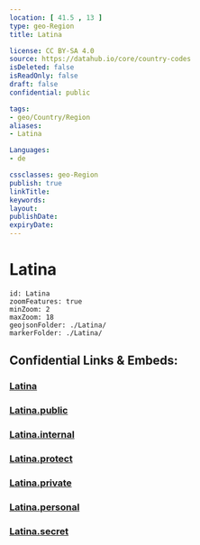 ```yaml
---
location: [ 41.5 , 13 ] 
type: geo-Region
title: Latina

license: CC BY-SA 4.0
source: https://datahub.io/core/country-codes
isDeleted: false
isReadOnly: false
draft: false
confidential: public

tags:
- geo/Country/Region
aliases:
- Latina

Languages:
- de

cssclasses: geo-Region
publish: true
linkTitle: 
keywords: 
layout: 
publishDate: 
expiryDate: 
---
```


# Latina

```leaflet
id: Latina
zoomFeatures: true 
minZoom: 2 
maxZoom: 18
geojsonFolder: ./Latina/
markerFolder: ./Latina/
```


## Confidential Links & Embeds: 

### [Latina](/_Standards/Earth/Continent/Europe/Europe~South/Italy/regions~Italy/Lazio/Latina.md) 

### [Latina.public](/_public/Earth/Continent/Europe/Europe~South/Italy/regions~Italy/Lazio/Latina.public.md) 

### [Latina.internal](/_internal/Earth/Continent/Europe/Europe~South/Italy/regions~Italy/Lazio/Latina.internal.md) 

### [Latina.protect](/_protect/Earth/Continent/Europe/Europe~South/Italy/regions~Italy/Lazio/Latina.protect.md) 

### [Latina.private](/_private/Earth/Continent/Europe/Europe~South/Italy/regions~Italy/Lazio/Latina.private.md) 

### [Latina.personal](/_personal/Earth/Continent/Europe/Europe~South/Italy/regions~Italy/Lazio/Latina.personal.md) 

### [Latina.secret](/_secret/Earth/Continent/Europe/Europe~South/Italy/regions~Italy/Lazio/Latina.secret.md)

